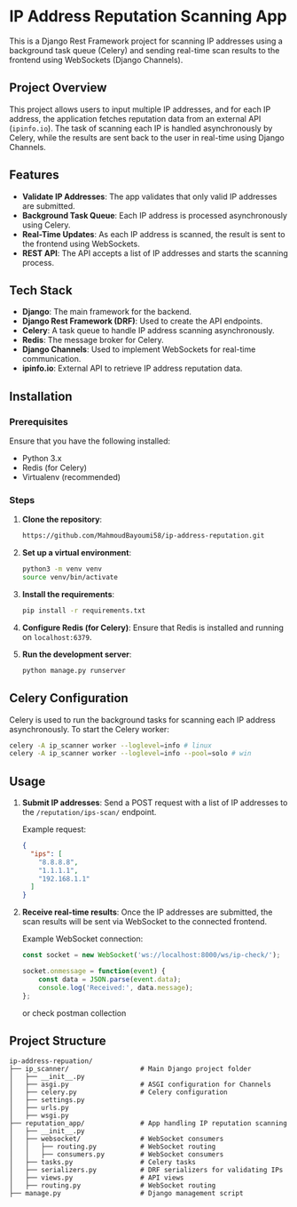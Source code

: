 
# IP Address Reputation Scanning App

This is a Django Rest Framework project for scanning IP addresses using a background task queue (Celery) and sending real-time scan results to the frontend using WebSockets (Django Channels). 

## Project Overview

This project allows users to input multiple IP addresses, and for each IP address, the application fetches reputation data from an external API (`ipinfo.io`). The task of scanning each IP is handled asynchronously by Celery, while the results are sent back to the user in real-time using Django Channels.

## Features

- **Validate IP Addresses**: The app validates that only valid IP addresses are submitted.
- **Background Task Queue**: Each IP address is processed asynchronously using Celery.
- **Real-Time Updates**: As each IP address is scanned, the result is sent to the frontend using WebSockets.
- **REST API**: The API accepts a list of IP addresses and starts the scanning process.

## Tech Stack

- **Django**: The main framework for the backend.
- **Django Rest Framework (DRF)**: Used to create the API endpoints.
- **Celery**: A task queue to handle IP address scanning asynchronously.
- **Redis**: The message broker for Celery.
- **Django Channels**: Used to implement WebSockets for real-time communication.
- **ipinfo.io**: External API to retrieve IP address reputation data.

## Installation

### Prerequisites

Ensure that you have the following installed:

- Python 3.x
- Redis (for Celery)
- Virtualenv (recommended)

### Steps

1. **Clone the repository**:
   ```bash
   https://github.com/MahmoudBayoumi58/ip-address-reputation.git
   ```

2. **Set up a virtual environment**:
   ```bash
   python3 -m venv venv
   source venv/bin/activate
   ```

3. **Install the requirements**:
   ```bash
   pip install -r requirements.txt
   ```

4. **Configure Redis (for Celery)**:
   Ensure that Redis is installed and running on `localhost:6379`. 

5. **Run the development server**:
   ```bash
   python manage.py runserver
   ```

## Celery Configuration

Celery is used to run the background tasks for scanning each IP address asynchronously. To start the Celery worker:

```bash
celery -A ip_scanner worker --loglevel=info # linux
celery -A ip_scanner worker --loglevel=info --pool=solo # win
```


## Usage

1. **Submit IP addresses**: 
   Send a POST request with a list of IP addresses to the `/reputation/ips-scan/` endpoint.

   Example request:
   ```json
   {
     "ips": [
       "8.8.8.8",
       "1.1.1.1",
       "192.168.1.1"
     ]
   }
   ```

2. **Receive real-time results**:
   Once the IP addresses are submitted, the scan results will be sent via WebSocket to the connected frontend.

   Example WebSocket connection:
   ```javascript
   const socket = new WebSocket('ws://localhost:8000/ws/ip-check/');
   
   socket.onmessage = function(event) {
       const data = JSON.parse(event.data);
       console.log('Received:', data.message);
   };
   ```
   or check postman collection 

## Project Structure

```
ip-address-repuation/
├── ip_scanner/                  # Main Django project folder
│   ├── __init__.py
│   ├── asgi.py                  # ASGI configuration for Channels
│   ├── celery.py                # Celery configuration
│   ├── settings.py
│   ├── urls.py
│   ├── wsgi.py
├── reputation_app/              # App handling IP reputation scanning
│   ├── __init__.py
│   ├── websocket/               # WebSocket consumers
│   │   ├── routing.py           # WebSocket routing
│   │   ├── consumers.py         # WebSocket consumers
│   ├── tasks.py                 # Celery tasks
│   ├── serializers.py           # DRF serializers for validating IPs
│   ├── views.py                 # API views
│   ├── routing.py               # WebSocket routing
├── manage.py                    # Django management script
```
